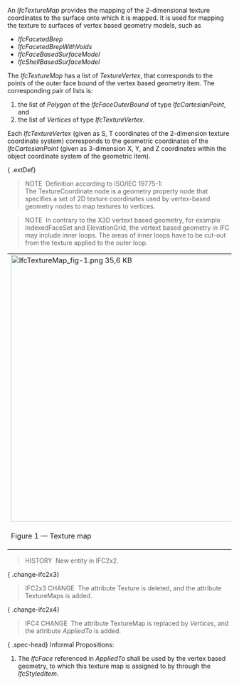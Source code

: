 An _IfcTextureMap_ provides the mapping of the 2-dimensional texture coordinates to the surface onto which it is mapped. It is used for mapping the texture to surfaces of vertex based geometry models, such as

*  _IfcFacetedBrep_ 
*  _IfcFacetedBrepWithVoids_ 
*  _IfcFaceBasedSurfaceModel_ 
*  _IfcShellBasedSurfaceModel_ 

The _IfcTextureMap_ has a list of _TextureVertex_, that corresponds to the points of the outer face bound of the vertex based geometry item. The corresponding pair of lists is:

1. the list of _Polygon_ of the _IfcFaceOuterBound_ of type _IfcCartesianPoint_, and 
2. the list of _Vertices_ of type _IfcTextureVertex_. 

Each _IfcTextureVertex_ (given as S, T coordinates of the 2-dimension texture coordinate system) corresponds to the geometric coordinates of the _IfcCartesianPoint_ (given as 3-dimension X, Y, and Z coordinates within the object coordinate system of the geometric item).

{ .extDef}
> NOTE&nbsp; Definition according to ISO/IEC 19775-1:  
> The TextureCoordinate node is a geometry property node that specifies a set of 2D texture coordinates used by vertex-based geometry nodes to map textures to vertices.

> NOTE&nbsp; In contrary to the X3D vertext based geometry, for example IndexedFaceSet and ElevationGrid, the vertext based geometry in IFC may include inner loops. The areas of inner loops have to be cut-out from the texture applied to the outer loop.

<table summary="texture map use">
      <tr>
        <td>
          <img src="../../../figures/ifctexturemap_fig-1.png" width="620" height="600" alt="IfcTextureMap_fig-1.png 35,6 KB">
        </td>
				<td style=" vertical-align:bottom;"><span style=" font-size:x-small;">Figure 1 illustrates applying a texture map to a vertex
      based geometry.</span>
				</td>
      </tr>
      <tr>
        <td>
          <p class="figure">Figure 1 &mdash; Texture map</p>
        </td>
				<td>&nbsp;</td>
      </tr>
    </table>

> HISTORY&nbsp; New entity in IFC2x2.

{ .change-ifc2x3}
> IFC2x3 CHANGE&nbsp; The attribute Texture is deleted, and the attribute TextureMaps is added.

{ .change-ifc2x4}
> IFC4 CHANGE&nbsp; The attribute TextureMap is replaced by _Vertices_, and the attribute _AppliedTo_ is added.

{ .spec-head}
Informal Propositions:

1. The _IfcFace_ referenced in _AppliedTo_ shall be used by the vertex based geometry, to which this texture map is assigned to by through the _IfcStyledItem_.